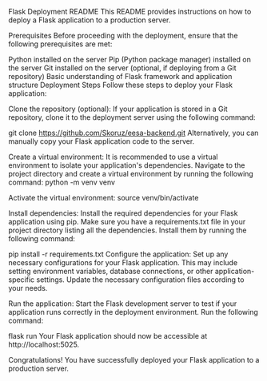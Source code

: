 Flask Deployment README
This README provides instructions on how to deploy a Flask application to a production server.

Prerequisites
Before proceeding with the deployment, ensure that the following prerequisites are met:

Python installed on the server
Pip (Python package manager) installed on the server
Git installed on the server (optional, if deploying from a Git repository)
Basic understanding of Flask framework and application structure
Deployment Steps
Follow these steps to deploy your Flask application:

Clone the repository (optional): If your application is stored in a Git repository, clone it to the deployment server using the following command:

git clone https://github.com/Skoruz/eesa-backend.git
Alternatively, you can manually copy your Flask application code to the server.

Create a virtual environment: It is recommended to use a virtual environment to isolate your application's dependencies. Navigate to the project directory and create a virtual environment by running the following command:
python -m venv venv

Activate the virtual environment:
source venv/bin/activate

Install dependencies: Install the required dependencies for your Flask application using pip. Make sure you have a requirements.txt file in your project directory listing all the dependencies. Install them by running the following command:

pip install -r requirements.txt
Configure the application: Set up any necessary configurations for your Flask application. This may include setting environment variables, database connections, or other application-specific settings. Update the necessary configuration files according to your needs.

Run the application: Start the Flask development server to test if your application runs correctly in the deployment environment. Run the following command:

flask run
Your Flask application should now be accessible at http://localhost:5025.

Congratulations! You have successfully deployed your Flask application to a production server.

